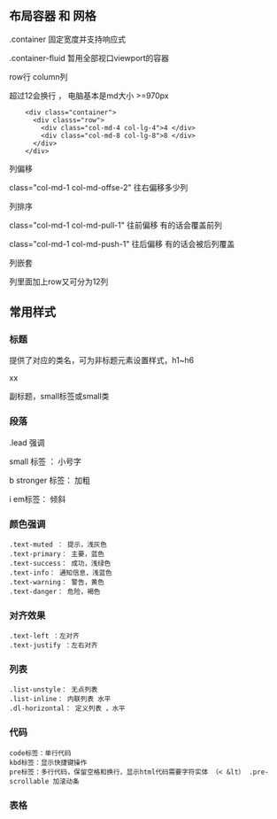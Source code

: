 
#

## 布局容器 和 网格
.container 固定宽度并支持响应式

.container-fluid 暂用全部视口viewport的容器

row行 column列

超过12会换行 ， 电脑基本是md大小 >=970px

```
    <div class="container">
      <div classs="row">
        <div class="col-md-4 col-lg-4">4 </div>
        <div class="col-md-8 col-lg-8">8 </div>
      </div>
    </div>

```
列偏移

class="col-md-1 col-md-offse-2" 往右偏移多少列

列排序

class="col-md-1 col-md-pull-1" 往前偏移 有的话会覆盖前列

class="col-md-1 col-md-push-1" 往后偏移 有的话会被后列覆盖

列嵌套

列里面加上row又可分为12列

## 常用样式
### 标题

提供了对应的类名，可为非标题元素设置样式，h1~h6

<div class="h1">xx </div>

副标题，small标签或small类

### 段落

.lead 强调

small 标签 ： 小号字

b stronger 标签： 加粗

i em标签： 倾斜

### 颜色强调
```
.text-muted ： 提示，浅灰色
.text-primary： 主要，蓝色
.text-success： 成功，浅绿色
.text-info： 通知信息，浅蓝色
.text-warning： 警告，黄色
.text-danger： 危险，褐色
```
### 对齐效果
```
.text-left ：左对齐
.text-justify ：左右对齐
```
### 列表
```
.list-unstyle： 无点列表
.list-inline： 内联列表 水平
.dl-horizontal： 定义列表 ，水平

```
### 代码
```
code标签：单行代码
kbd标签：显示快捷键操作
pre标签：多行代码，保留空格和换行，显示html代码需要字符实体 （< &lt） .pre-scrollable 加滚动条
```
### 表格










